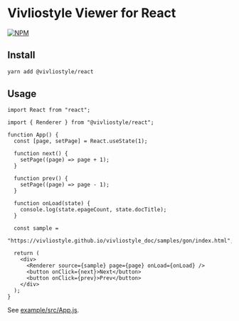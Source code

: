 # Vivliostyle Viewer for React

[![NPM](https://img.shields.io/npm/v/@vivliostyle/react.svg)](https://www.npmjs.com/package/@vivliostyle/react)

## Install

```bash
yarn add @vivliostyle/react
```

## Usage

```tsx
import React from "react";

import { Renderer } from "@vivliostyle/react";

function App() {
  const [page, setPage] = React.useState(1);

  function next() {
    setPage((page) => page + 1);
  }

  function prev() {
    setPage((page) => page - 1);
  }

  function onLoad(state) {
    console.log(state.epageCount, state.docTitle);
  }

  const sample =
    "https://vivliostyle.github.io/vivliostyle_doc/samples/gon/index.html";

  return (
    <div>
      <Renderer source={sample} page={page} onLoad={onLoad} />
      <button onClick={next}>Next</button>
      <button onClick={prev}>Prev</button>
    </div>
  );
}
```

See [example/src/App.js](https://github.com/vivliostyle/vivliostyle.js/tree/master/packages/react/example/src/App.js).
